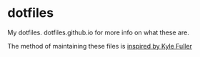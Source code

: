 # dotfiles

My dotfiles. dotfiles.github.io for more info on what these are.

The method of maintaining these files is [inspired by Kyle Fuller](http://kylefuller.co.uk/posts/organising-dotfiles-in-a-git-repository/)

